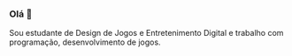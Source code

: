 ### Olá 👋

Sou estudante de Design de Jogos e Entretenimento Digital e trabalho com programação, desenvolvimento de jogos.
